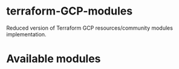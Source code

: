 # terraform-GCP-modules
Reduced version of Terraform GCP resources/community modules implementation.

# Available modules
 